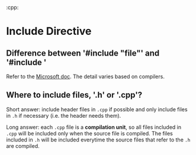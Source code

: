 :cpp:

# Include Directive

## Difference between '#include "file"' and '#include <file>'

Refer to the [Microsoft doc](https://msdn.microsoft.com/en-us/library/36k2cdd4.aspx). The detail varies based on compilers.


## Where to include files, '.h' or '.cpp'?

Short answer: include header files in `.cpp` if possible and only include files in `.h` if necessary (i.e. the header needs them).

Long answer: each `.cpp` file is a **compilation unit**, so all files included in `.cpp` will be included only when the source file is compiled. The files included in `.h` will be included everytime the source files that refer to the `.h` are compiled.
